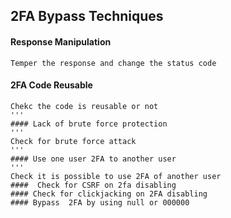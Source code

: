 ## 2FA Bypass Techniques
#### Response Manipulation
```
Temper the response and change the status code
```
#### 2FA Code Reusable
```
Chekc the code is reusable or not
'''
#### Lack of brute force protection
'''
Check for brute force attack
'''
#### Use one user 2FA to another user
'''
Check it is possible to use 2FA of another user
####  Check for CSRF on 2fa disabling
#### Check for clickjacking on 2FA disabling
#### Bypass  2FA by using null or 000000
